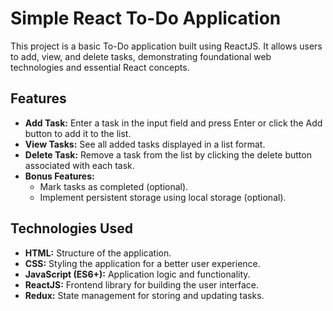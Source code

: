 # Simple React To-Do Application

This project is a basic To-Do application built using ReactJS. It allows users to add, view, and delete tasks, demonstrating foundational web technologies and essential React concepts.

## Features

- **Add Task:** Enter a task in the input field and press Enter or click the Add button to add it to the list.
- **View Tasks:** See all added tasks displayed in a list format.
- **Delete Task:** Remove a task from the list by clicking the delete button associated with each task.
- **Bonus Features:**
  - Mark tasks as completed (optional).
  - Implement persistent storage using local storage (optional).

## Technologies Used

- **HTML:** Structure of the application.
- **CSS:** Styling the application for a better user experience.
- **JavaScript (ES6+):** Application logic and functionality.
- **ReactJS:** Frontend library for building the user interface.
- **Redux:** State management for storing and updating tasks.

